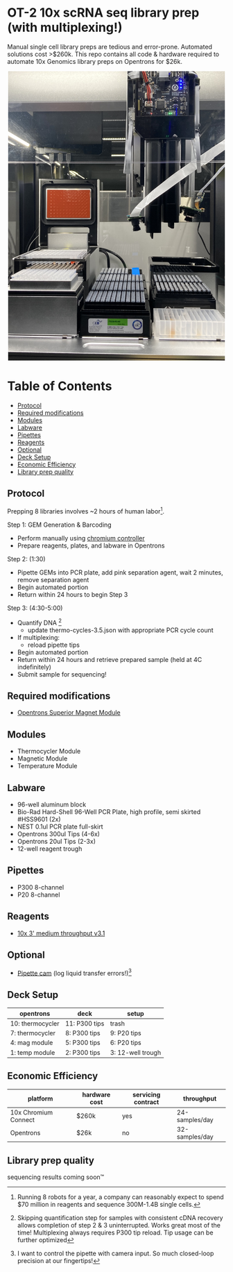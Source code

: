 # OT-2 10x scRNA seq library prep (with multiplexing!)

Manual single cell library preps are tedious and error-prone. Automated solutions cost >$260k. This repo contains all code & hardware required to automate 10x Genomics library preps on Opentrons for $26k.

<p align="center">
	<img src="./img/homebrew-connect.jpeg" alt="homebrew connect" width="500px">
</p>

Table of Contents
=================
* [Protocol](#protocol)
* [Required modifications](#required-modifications)
* [Modules](#modules)
* [Labware](#labware)
* [Pipettes](#pipettes)
* [Reagents](#reagents)
* [Optional](#optional)
* [Deck Setup](#deck-setup)
* [Economic Efficiency](#economic-efficiency)
* [Library prep quality](#library-prep-quality)


## Protocol
Prepping 8 libraries involves ~2 hours of human labor[^1]. 

Step 1: GEM Generation & Barcoding
- Perform manually using [chromium controller](https://www.10xgenomics.com/instruments/chromium-controller)
- Prepare reagents, plates, and labware in Opentrons

Step 2:  (1:30)
- Pipette GEMs into PCR plate, add pink separation agent, wait 2 minutes, remove separation agent
- Begin automated portion
- Return within 24 hours to begin Step 3

Step 3: (4:30-5:00)
- Quantify DNA [^2]
	- update thermo-cycles-3.5.json with appropriate PCR cycle count
- If multiplexing:
	- reload pipette tips
- Begin automated portion
- Return within 24 hours and retrieve prepared sample (held at 4C indefinitely)
- Submit sample for sequencing!

## Required modifications
- [Opentrons Superior Magnet Module](https://github.com/retrobiosciences/opentrons-superior-magnet)

## Modules
- Thermocycler Module
- Magnetic Module
- Temperature Module

## Labware
- 96-well aluminum block
- Bio-Rad Hard-Shell 96-Well PCR Plate, high profile, semi skirted #HSS9601 (2x)
- NEST 0.1ul PCR plate full-skirt
- Opentrons 300ul Tips (4-6x)
- Opentrons 20ul Tips (2-3x)
- 12-well reagent trough

## Pipettes
- P300 8-channel
- P20 8-channel

## Reagents
- [10x 3' medium throughput v3.1](https://www.10xgenomics.com/support/single-cell-gene-expression/documentation/steps/library-prep/chromium-next-gem-single-cell-3-v-3-1-dual-index-libraries)

## Optional
- [Pipette cam](https://github.com/retrobiosciences/opentrons-pipette-cam) (log liquid transfer errors!)[^3]

## Deck Setup
opentrons | deck | setup
--- | --- | ---
10: thermocycler| 11: P300 tips| trash
7: thermocycler| 8: P300 tips | 9: P20 tips
4: mag module | 5: P300 tips | 6: P20 tips
1: temp module | 2: P300 tips | 3: 12-well trough

## Economic Efficiency
platform | hardware cost | servicing contract | throughput 
--- | --- | --- | ---
10x Chromium Connect | $260k | yes | 24-samples/day
Opentrons| $26k | no | 32-samples/day

## Library prep quality
sequencing results coming soon™

[^1]: Running 8 robots for a year, a company can reasonably expect to spend $70 million in reagents and sequence 300M-1.4B single cells.
[^2]: Skipping quantification step for samples with consistent cDNA recovery allows completion of step 2 & 3 uninterrupted. Works great most of the time! Multiplexing always requires P300 tip reload. Tip usage can be further optimized 
[^3]: I want to control the pipette with camera input. So much closed-loop precision at our fingertips!

